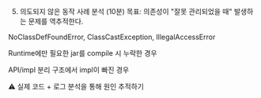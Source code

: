 
5. 의도되지 않은 동작 사례 분석 (10분)
   목표: 의존성이 "잘못 관리되었을 때" 발생하는 문제를 역추적한다.

NoClassDefFoundError, ClassCastException, IllegalAccessError

Runtime에만 필요한 jar를 compile 시 누락한 경우

API/impl 분리 구조에서 impl이 빠진 경우

⚠️ 실제 코드 + 로그 분석을 통해 원인 추적하기
